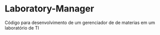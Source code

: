 # Laboratory-Manager
Código para desenvolvimento de um gerenciador de de materias em um laboratório de TI
